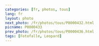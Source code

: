 ```yaml
---
categories: [fr, photos, tous]
lang: fr
layout: photo
next_photo: /fr/photos/tous/P0000432.html
picname: P0000433
prev_photo: /fr/photos/tous/P0000436.html
tags: [Fotofalle, Leopard]
---
```


